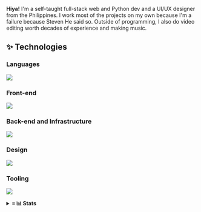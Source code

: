 **Hiya!** I'm a self-taught full-stack web and Python dev and a UI/UX designer from the Philippines. I work most of the projects on my own because I'm a failure because Steven He said so. Outside of programming, I also do video editing worth decades of experience and making music.

## ✨ Technologies
### Languages
![](https://skillicons.dev/icons?i=js,ts,py,go,dart)
  
### Front-end
![](https://skillicons.dev/icons?i=sass,tailwindcss,react,vue,svelte,nextjs,nuxtjs,flutter)
  
### Back-end and Infrastructure
![](https://skillicons.dev/icons?i=nodejs,nginx,redis,flask,fastapi,gql,vercel,cloudflare)

### Design
![](https://skillicons.dev/icons?i=figma,ps,ai,ae)

### Tooling
![](https://skillicons.dev/icons?i=docker,github,git,vscode,neovim,linux)

<details>
<summary>
  <strong>≡ 📊 Stats</strong>
</summary>
<p align="center">
  <img align="center" width="580" src="https://github-readme-stats.vercel.app/api/wakatime?username=skepfusky&layout=compact&theme=tokyonight&langs_count=8&hide_border=true&custom_title=I%20have%20no%20life&hide=other,markdown,json">
 </p>
<br />
<a href="https://github.com/anuraghazra/github-readme-stats">
<img width="420" src="https://github-readme-stats.vercel.app/api/top-langs/?username=kuroji-fusky&layout=compact&theme=tokyonight&langs_count=10&hide_border=true&include_all_commits=true&card_width=320&hide=jupyter%20notebook,markdown,svg">
</a>
  
<img align="right" src="https://spotify-recently-played-readme.vercel.app/api?user=jgvyje30t89zw4r2xy66j4u63&count=5">
</details>
